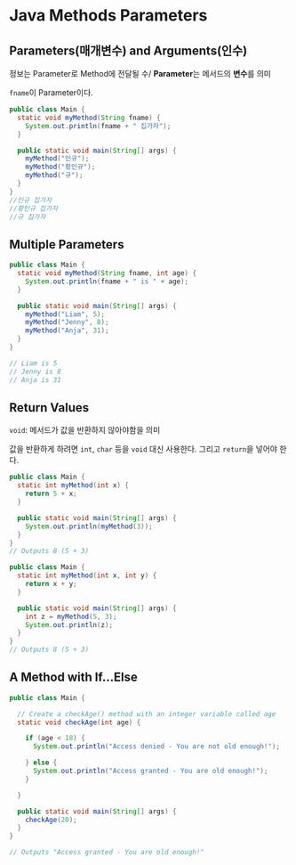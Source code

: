 # Java Methods Parameters

## Parameters(매개변수) and Arguments(인수)

정보는 Parameter로 Method에 전달될 수/  **Parameter**는 메서드의 **변수**를 의미

`fname`이 Parameter이다. 

```java
public class Main {
  static void myMethod(String fname) {
    System.out.println(fname + " 집가자");
  }

  public static void main(String[] args) {
    myMethod("인규");
    myMethod("황인규");
    myMethod("규");
  }
}
//인규 집가자
//황인규 집가자
//규 집가자
```

## Multiple Parameters

```java
public class Main {
  static void myMethod(String fname, int age) {
    System.out.println(fname + " is " + age);
  }

  public static void main(String[] args) {
    myMethod("Liam", 5);
    myMethod("Jenny", 8);
    myMethod("Anja", 31);
  }
}

// Liam is 5
// Jenny is 8
// Anja is 31
```

## Return Values

`void`: 메서드가 값을 반환하지 않아야함을 의미

값을 반환하게 하려면 `int`, `char` 등을 `void` 대신 사용한다. 그리고 `return`을 넣어야 한다.

```java
public class Main {
  static int myMethod(int x) {
    return 5 + x;
  }

  public static void main(String[] args) {
    System.out.println(myMethod(3));
  }
}
// Outputs 8 (5 + 3)
```

```java
public class Main {
  static int myMethod(int x, int y) {
    return x + y;
  }

  public static void main(String[] args) {
    int z = myMethod(5, 3);
    System.out.println(z);
  }
}
// Outputs 8 (5 + 3)
```

## A Method with If...Else

```java
public class Main {

  // Create a checkAge() method with an integer variable called age
  static void checkAge(int age) {

    if (age < 18) {
      System.out.println("Access denied - You are not old enough!");

    } else {
      System.out.println("Access granted - You are old enough!");
    }

  }

  public static void main(String[] args) {
    checkAge(20); 
  }
}

// Outputs "Access granted - You are old enough!"
```



